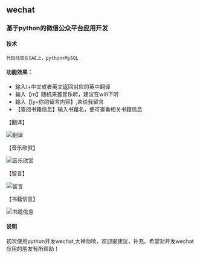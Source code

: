 ## wechat 

### 基于python的微信公众平台应用开发

#### 技术
    代码托管在SAE上，python+MySQL 

#### 功能效果：

* 输入t+中文或者英文返回对应的英中翻译
* 输入【m】随机来首音乐听，建议在wifi下听
* 输入【ly+你的留言内容】,来给我留言
* 【查阅书籍信息】输入书籍名，便可查看相关书籍信息

【翻译】
 
 ![翻译](img/1.png)
 
【音乐欣赏】
  
 ![音乐欣赏](img/2.png)

【留言】
 
 ![留言](img/3.png)   
 
【书籍信息】

 ![书籍信息](img/4.png)  


#### 说明
  初次使用python开发wechat,大神勿喷，欢迎提建议，补充。希望对开发wechat应用的朋友有所帮助！

